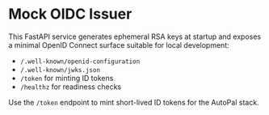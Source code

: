 # Mock OIDC Issuer

This FastAPI service generates ephemeral RSA keys at startup and exposes a minimal
OpenID Connect surface suitable for local development:

- `/.well-known/openid-configuration`
- `/.well-known/jwks.json`
- `/token` for minting ID tokens
- `/healthz` for readiness checks

Use the `/token` endpoint to mint short-lived ID tokens for the AutoPal stack.
